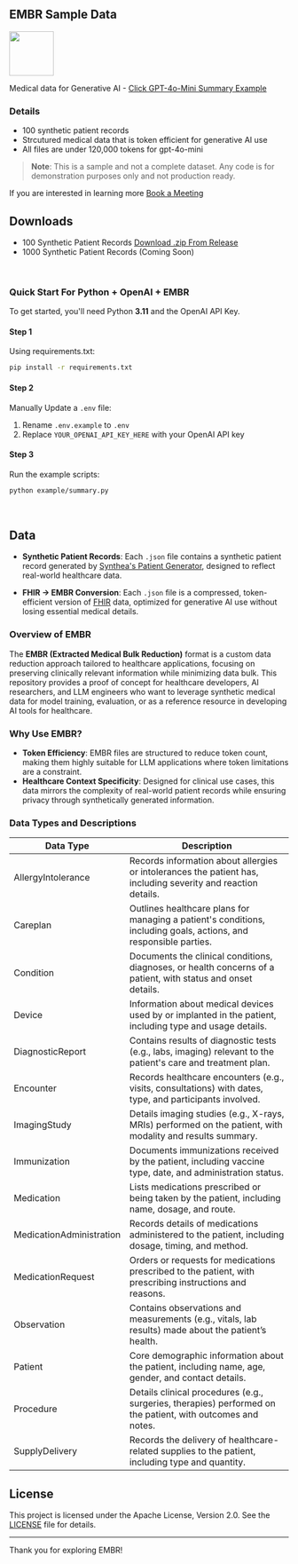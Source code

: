 ## EMBR Sample Data

<img src="https://www.xpawn.ai/_next/image?url=%2Fimages%2Fembr.png&w=3840&q=75" width="80">

Medical data for Generative AI - [Click GPT-4o-Mini Summary Example](https://github.com/XPawnAI/embr-sample-data/blob/main/notebooks/patient-summary.ipynb)

### Details

- 100 synthetic patient records 
- Strcutured medical data that is token efficient for generative AI use
- All files are under 120,000 tokens for gpt-4o-mini 

> **Note**: This is a sample and not a complete dataset. Any code is for demonstration purposes only and not production ready.


If you are interested in learning more [Book a Meeting](https://calendly.com/james-xpawn/embr)

## Downloads
- 100 Synthetic Patient Records [Download .zip From Release](https://github.com/XPawnAI/embr-sample-data/releases/download/release/100-embr-records-v0.0.2.zip)
- 1000 Synthetic Patient Records (Coming Soon)


<br>

### Quick Start For Python + OpenAI + EMBR

To get started, you'll need Python **3.11** and the OpenAI API Key.

#### Step 1
Using requirements.txt:
```bash
pip install -r requirements.txt
```

#### Step 2
Manually Update a `.env` file:
1. Rename `.env.example` to `.env`
2. Replace `YOUR_OPENAI_API_KEY_HERE` with your OpenAI API key

#### Step 3
Run the example scripts:
```bash
python example/summary.py
```

<br>

## Data

- **Synthetic Patient Records**: Each `.json` file contains a synthetic patient record generated by [Synthea's Patient Generator](https://github.com/synthetichealth/synthea), designed to reflect real-world healthcare data.

- **FHIR -> EMBR Conversion**: Each `.json` file is a compressed, token-efficient version of [FHIR](https://hl7.org/fhir/) data, optimized for generative AI use without losing essential medical details. 





### Overview of EMBR

The **EMBR (Extracted Medical Bulk Reduction)** format is a custom data reduction approach tailored to healthcare applications, focusing on preserving clinically relevant information while minimizing data bulk. This repository provides a proof of concept for healthcare developers, AI researchers, and LLM engineers who want to leverage synthetic medical data for model training, evaluation, or as a reference resource in developing AI tools for healthcare.

### Why Use EMBR?

- **Token Efficiency**: EMBR files are structured to reduce token count, making them highly suitable for LLM applications where token limitations are a constraint.
- **Healthcare Context Specificity**: Designed for clinical use cases, this data mirrors the complexity of real-world patient records while ensuring privacy through synthetically generated information.

### Data Types and Descriptions

| Data Type                | Description                                                                                     |
|--------------------------|-------------------------------------------------------------------------------------------------|
| AllergyIntolerance       | Records information about allergies or intolerances the patient has, including severity and reaction details. |
| Careplan                 | Outlines healthcare plans for managing a patient's conditions, including goals, actions, and responsible parties. |
| Condition                | Documents the clinical conditions, diagnoses, or health concerns of a patient, with status and onset details. |
| Device                   | Information about medical devices used by or implanted in the patient, including type and usage details. |
| DiagnosticReport         | Contains results of diagnostic tests (e.g., labs, imaging) relevant to the patient's care and treatment plan. |
| Encounter                | Records healthcare encounters (e.g., visits, consultations) with dates, type, and participants involved. |
| ImagingStudy             | Details imaging studies (e.g., X-rays, MRIs) performed on the patient, with modality and results summary. |
| Immunization             | Documents immunizations received by the patient, including vaccine type, date, and administration status. |
| Medication               | Lists medications prescribed or being taken by the patient, including name, dosage, and route. |
| MedicationAdministration | Records details of medications administered to the patient, including dosage, timing, and method. |
| MedicationRequest        | Orders or requests for medications prescribed to the patient, with prescribing instructions and reasons. |
| Observation              | Contains observations and measurements (e.g., vitals, lab results) made about the patient’s health. |
| Patient                  | Core demographic information about the patient, including name, age, gender, and contact details. |
| Procedure                | Details clinical procedures (e.g., surgeries, therapies) performed on the patient, with outcomes and notes. |
| SupplyDelivery           | Records the delivery of healthcare-related supplies to the patient, including type and quantity. |


## License

This project is licensed under the Apache License, Version 2.0. See the [LICENSE](LICENSE) file for details.

---
Thank you for exploring EMBR!